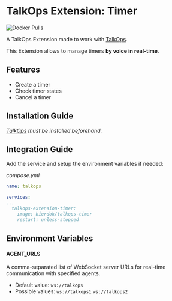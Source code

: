 # TalkOps Extension: Timer
![Docker Pulls](https://img.shields.io/docker/pulls/bierdok/talkops-timer)

A TalkOps Extension made to work with [TalkOps](https://link.talkops.app/talkops).

This Extension allows to manage timers **by voice in real-time**.

## Features
* Create a timer
* Check timer states
* Cancel a timer

## Installation Guide

_[TalkOps](https://link.talkops.app/install-talkops) must be installed beforehand._


## Integration Guide

Add the service and setup the environment variables if needed:

_compose.yml_
``` yml
name: talkops

services:
...
  talkops-extension-timer:
    image: bierdok/talkops-timer
    restart: unless-stopped
```

## Environment Variables

#### AGENT_URLS

A comma-separated list of WebSocket server URLs for real-time communication with specified agents.
* Default value: `ws://talkops`
* Possible values: `ws://talkops1` `ws://talkops2`
